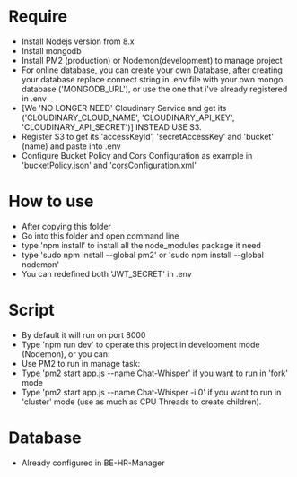 # Require
- Install Nodejs version from 8.x
- Install mongodb
- Install PM2 (production) or Nodemon(development) to manage project
- For online database, you can create your own Database, after creating your database replace connect string in .env file with your own mongo database ('MONGODB_URL'), or use the one that i've already registered in .env
- [We 'NO LONGER NEED' Cloudinary Service and get its ('CLOUDINARY_CLOUD_NAME', 'CLOUDINARY_API_KEY', 'CLOUDINARY_API_SECRET')] INSTEAD USE S3.
- Register S3 to get its 'accessKeyId', 'secretAccessKey' and 'bucket' (name) and paste into .env
- Configure Bucket Policy and Cors Configuration as example in 'bucketPolicy.json' and 'corsConfiguration.xml'
# How to use
- After copying this folder
- Go into this folder and open command line
- type 'npm install' to install all the node_modules package it need
- type 'sudo npm install --global pm2' or 'sudo npm install --global nodemon'
- You can redefined both 'JWT_SECRET' in .env
# Script
- By default it will run on port 8000
- Type 'npm run dev' to operate this project in development mode (Nodemon), or you can:
- Use PM2 to run in manage task: 
- Type 'pm2 start app.js --name Chat-Whisper' if you want to run in 'fork' mode
- Type 'pm2 start app.js --name Chat-Whisper -i 0' if you want to run in 'cluster' mode (use as much as CPU Threads to create children).
# Database
- Already configured in BE-HR-Manager